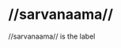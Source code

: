 # //sarvanaama//

//sarvanaama// is the label 
<!--stackedit_data:
eyJoaXN0b3J5IjpbMTk5NjU3OTAyOCwtMTY3OTcyNDg0MF19
-->